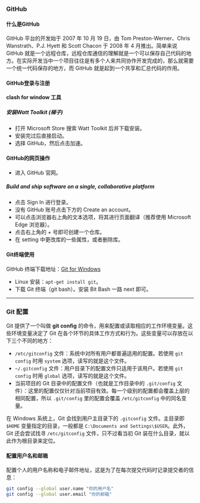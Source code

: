 ### GitHub  
#### 什么是GitHub  
GitHub 平台的开发始于 2007 年 10 月 19 日，由 Tom Preston-Werner、Chris Wanstrath、P.J. Hyett 和 Scott Chacon 于 2008 年 4 月推出。简单来说 GitHub 就是一个远程仓库，远程仓库通信的理解就是一个可以保存自己代码的地方。在实际开发当中一个项目往往是有多个人来共同协作开发完成的，那么就需要一个统一代码保存的地方，而 GitHub 就是起到一个共享和汇总代码的作用。  

#### GitHub登录与注册  
**clash for window 工具**  

##### 安装Watt Toolkit (梯子)
- 打开 Microsoft Store 搜索 Watt Toolkit 后并下载安装。  
- 安装完过后直接启动。  
- 选择 GitHub，然后点击加速。  

#### GitHub的网页操作  
- 进入 GitHub 官网。  

##### Build and ship software on a single, collaborative platform  
- 点击 Sign In 进行登录。  
- 没有 GitHub 账号点击下方的 Create an account。  
- 可以点击浏览器右上角的文本选项，将其进行页面翻译（推荐使用 Microsoft Edge 浏览器）。  
- 点击右上角的 + 号即可创建一个仓库。  
- 在 setting 中更改库的一些属性，或者删除库。  

#### Git终端使用  
GitHub 终端下载地址：[Git for Windows](https://gitforwindows.org/)
- Linux 安装：`apt-get install git`。  
- 下载 Git 终端（git bash）。安装 Bit Bash 一路 next 即可。  

---

### Git 配置  
Git 提供了一个叫做 **git config** 的命令，用来配置或读取相应的工作环境变量。这些环境变量决定了 Git 在各个环节的具体工作方式和行为。这些变量可以存放在以下三个不同的地方：  
- `/etc/gitconfig` 文件：系统中对所有用户都普遍适用的配置。若使用 `git config` 时用 `system` 选项，读写的就是这个文件。  
- `~/.gitconfig` 文件：用户目录下的配置文件只适用于该用户。若使用 `git config` 时用 `global` 选项，读写的就是这个文件。  
- 当前项目的 Git 目录中的配置文件（也就是工作目录中的 `.git/config` 文件）：这里的配置仅仅针对当前项目有效。每一个级别的配置都会覆盖上层的相同配置，所以 `.git/config` 里的配置会覆盖 `/etc/gitconfig` 中的同名变量。  

在 Windows 系统上，Git 会找到用户主目录下的 `.gitconfig` 文件。主目录即 `$HOME` 变量指定的目录，一般都是 `C:\Documents and Settings\$USER`。此外，Git 还会尝试找寻 `/etc/gitconfig` 文件，只不过看当初 Git 装在什么目录，就以此作为根目录来定位。  

#### 配置用户名和邮箱  
配置个人的用户名称和电子邮件地址，这是为了在每次提交代码时记录提交者的信息：  
```bash
git config --global user.name "你的用户名"
git config --global user.email "你的邮箱"
```
